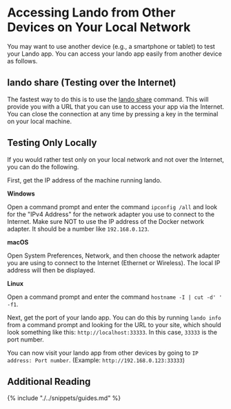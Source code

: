 Accessing Lando from Other Devices on Your Local Network
========================================================

You may want to use another device (e.g., a smartphone or tablet) to test your Lando app.  You can access your lando app easily from another device as follows.

lando share (Testing over the Internet)
---------------------------------------

The fastest way to do this is to use the [lando share](../cli/share.html) command.  This will provide you with a URL that you can use to access your app via the Internet.  You can close the connection at any time by pressing a key in the terminal on your local machine.

Testing Only Locally
--------------------

If you would rather test only on your local network and not over the Internet, you can do the following.

First, get the IP address of the machine running lando.

**Windows**

Open a command prompt and enter the command `ipconfig /all` and look for the "IPv4 Address" for the network adapter you use to connect to the Internet.  Make sure NOT to use the IP address of the Docker network adapter.  It should be a number like `192.168.0.123`.

**macOS**

Open System Preferences, Network, and then choose the network adapter you are using to connect to the Internet (Ethernet or Wireless).  The local IP address will then be displayed.

**Linux**

Open a command prompt and enter the command `hostname -I | cut -d' ' -f1`.

Next, get the port of your lando app.  You can do this by running `lando info` from a command prompt and looking for the URL to your site, which should look something like this: `http://localhost:33333`.  In this case, `33333` is the port number.

You can now visit your lando app from other devices by going to `IP address: Port number`.  (Example: `http://192.168.0.123:33333`)

Additional Reading
------------------

{% include "./../snippets/guides.md" %}
